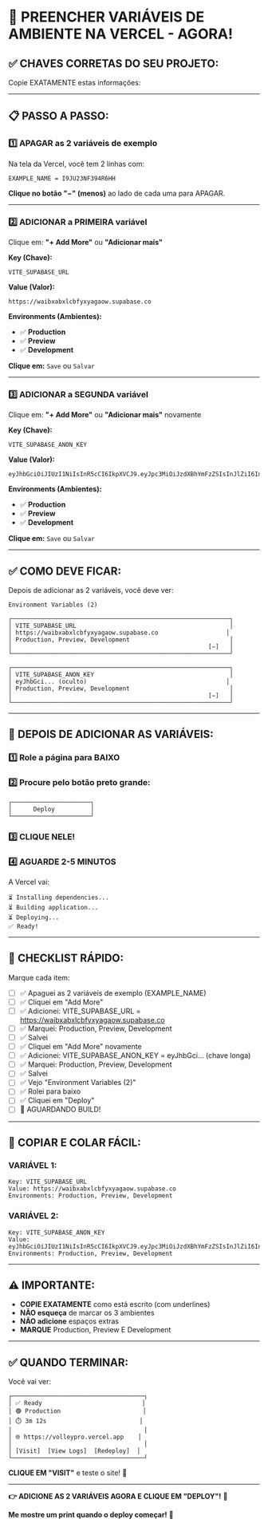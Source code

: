 # 🔑 PREENCHER VARIÁVEIS DE AMBIENTE NA VERCEL - AGORA!

## ✅ CHAVES CORRETAS DO SEU PROJETO:

Copie EXATAMENTE estas informações:

---

## 📋 PASSO A PASSO:

### 1️⃣ **APAGAR as 2 variáveis de exemplo**

Na tela da Vercel, você tem 2 linhas com:
```
EXAMPLE_NAME = I9JU23NF394R6HH
```

**Clique no botão "−" (menos)** ao lado de cada uma para APAGAR.

---

### 2️⃣ **ADICIONAR a PRIMEIRA variável**

Clique em: **"+ Add More"** ou **"Adicionar mais"**

**Key (Chave):**
```
VITE_SUPABASE_URL
```

**Value (Valor):**
```
https://waibxabxlcbfyxyagaow.supabase.co
```

**Environments (Ambientes):**
- ✅ **Production**
- ✅ **Preview**
- ✅ **Development**

**Clique em:** `Save` ou `Salvar`

---

### 3️⃣ **ADICIONAR a SEGUNDA variável**

Clique em: **"+ Add More"** ou **"Adicionar mais"** novamente

**Key (Chave):**
```
VITE_SUPABASE_ANON_KEY
```

**Value (Valor):**
```
eyJhbGciOiJIUzI1NiIsInR5cCI6IkpXVCJ9.eyJpc3MiOiJzdXBhYmFzZSIsInJlZiI6IndhaWJ4YWJ4bGNiZnl4eWFnYW93Iiwicm9sZSI6ImFub24iLCJpYXQiOjE3NjAxMzg2MzYsImV4cCI6MjA3NTcxNDYzNn0.NbBYwWHQ0dcdPk1QTXc5tPgsr0NPuoFUDS6uVd4PVqw
```

**Environments (Ambientes):**
- ✅ **Production**
- ✅ **Preview**
- ✅ **Development**

**Clique em:** `Save` ou `Salvar`

---

## ✅ COMO DEVE FICAR:

Depois de adicionar as 2 variáveis, você deve ver:

```
Environment Variables (2)

┌─────────────────────────────────────────────────────────────┐
│ VITE_SUPABASE_URL                                           │
│ https://waibxabxlcbfyxyagaow.supabase.co                   │
│ Production, Preview, Development                            │
│                                                       [−]   │
└─────────────────────────────────────────────────────────────┘

┌─────────────────────────────────────────────────────────────┐
│ VITE_SUPABASE_ANON_KEY                                      │
│ eyJhbGci... (oculto)                                       │
│ Production, Preview, Development                            │
│                                                       [−]   │
└─────────────────────────────────────────────────────────────┘
```

---

## 🚀 DEPOIS DE ADICIONAR AS VARIÁVEIS:

### 1️⃣ **Role a página para BAIXO**

### 2️⃣ **Procure pelo botão preto grande:**
```
┌──────────────────────┐
│      Deploy          │
└──────────────────────┘
```

### 3️⃣ **CLIQUE NELE!**

### 4️⃣ **AGUARDE 2-5 MINUTOS**

A Vercel vai:
```
⏳ Installing dependencies...
⏳ Building application...
⏳ Deploying...
✅ Ready!
```

---

## 🎯 CHECKLIST RÁPIDO:

Marque cada item:

- [ ] ✅ Apaguei as 2 variáveis de exemplo (EXAMPLE_NAME)
- [ ] ✅ Cliquei em "Add More"
- [ ] ✅ Adicionei: VITE_SUPABASE_URL = https://waibxabxlcbfyxyagaow.supabase.co
- [ ] ✅ Marquei: Production, Preview, Development
- [ ] ✅ Salvei
- [ ] ✅ Cliquei em "Add More" novamente
- [ ] ✅ Adicionei: VITE_SUPABASE_ANON_KEY = eyJhbGci... (chave longa)
- [ ] ✅ Marquei: Production, Preview, Development
- [ ] ✅ Salvei
- [ ] ✅ Vejo "Environment Variables (2)"
- [ ] ✅ Rolei para baixo
- [ ] ✅ Cliquei em "Deploy"
- [ ] 🎉 AGUARDANDO BUILD!

---

## 📝 COPIAR E COLAR FÁCIL:

### **VARIÁVEL 1:**
```
Key: VITE_SUPABASE_URL
Value: https://waibxabxlcbfyxyagaow.supabase.co
Environments: Production, Preview, Development
```

### **VARIÁVEL 2:**
```
Key: VITE_SUPABASE_ANON_KEY
Value: eyJhbGciOiJIUzI1NiIsInR5cCI6IkpXVCJ9.eyJpc3MiOiJzdXBhYmFzZSIsInJlZiI6IndhaWJ4YWJ4bGNiZnl4eWFnYW93Iiwicm9sZSI6ImFub24iLCJpYXQiOjE3NjAxMzg2MzYsImV4cCI6MjA3NTcxNDYzNn0.NbBYwWHQ0dcdPk1QTXc5tPgsr0NPuoFUDS6uVd4PVqw
Environments: Production, Preview, Development
```

---

## ⚠️ IMPORTANTE:

- **COPIE EXATAMENTE** como está escrito (com underlines)
- **NÃO esqueça** de marcar os 3 ambientes
- **NÃO adicione** espaços extras
- **MARQUE** Production, Preview E Development

---

## ✅ QUANDO TERMINAR:

Você vai ver:

```
┌─────────────────────────────────────┐
│ ✅ Ready                            │
│ 🟢 Production                       │
│ ⏱️ 3m 12s                          │
│                                     │
│ 🌐 https://volleypro.vercel.app    │
│                                     │
│ [Visit]  [View Logs]  [Redeploy]  │
└─────────────────────────────────────┘
```

**CLIQUE EM "VISIT"** e teste o site! 🎉

---

**👉 ADICIONE AS 2 VARIÁVEIS AGORA E CLIQUE EM "DEPLOY"!** 🚀

**Me mostre um print quando o deploy começar!** 📸
